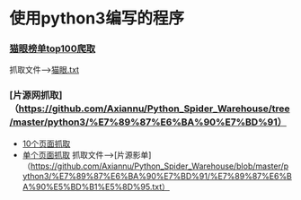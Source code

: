 # 使用python3编写的程序

### [猫眼榜单top100爬取](https://github.com/Axiannu/Python_Spider_Warehouse/blob/master/python3/%E7%8C%AB%E7%9C%BC/maoyan_TOP100.py)
抓取文件——>[猫眼.txt](https://github.com/Axiannu/Python_Spider_Warehouse/blob/master/python3/%E7%8C%AB%E7%9C%BC/%E7%8C%AB%E7%9C%BC.txt)

### [片源网抓取]（https://github.com/Axiannu/Python_Spider_Warehouse/tree/master/python3/%E7%89%87%E6%BA%90%E7%BD%91）
- [10个页面抓取](https://github.com/Axiannu/Python_Spider_Warehouse/blob/master/python3/%E7%89%87%E6%BA%90%E7%BD%91/%E7%89%87%E6%BA%90%E7%BD%91-10%E7%9A%84%E9%A1%B5%E9%9D%A2%E6%8A%93%E5%8F%96.py)
- [单个页面抓取](https://github.com/Axiannu/Python_Spider_Warehouse/blob/master/python3/%E7%89%87%E6%BA%90%E7%BD%91/%E7%89%87%E6%BA%90%E7%BD%91-%E5%8D%95%E4%B8%AA%E9%A1%B5%E9%9D%A2%E6%8A%93%E5%8F%96%E6%88%90%E5%8A%9F.py)
抓取文件——>[片源影单]（https://github.com/Axiannu/Python_Spider_Warehouse/blob/master/python3/%E7%89%87%E6%BA%90%E7%BD%91/%E7%89%87%E6%BA%90%E5%BD%B1%E5%8D%95.txt）
